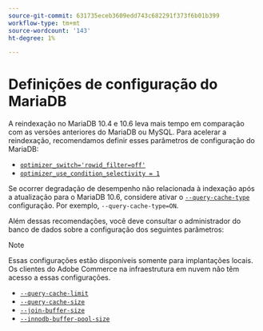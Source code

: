 ```yaml
---
source-git-commit: 631735eceb3609edd743c682291f373f6b01b399
workflow-type: tm+mt
source-wordcount: '143'
ht-degree: 1%

---
```

# Definições de configuração do MariaDB

A reindexação no MariaDB 10.4 e 10.6 leva mais tempo em comparação com as versões anteriores do MariaDB ou MySQL. Para acelerar a reindexação, recomendamos definir esses parâmetros de configuração do MariaDB:

* [`optimizer_switch='rowid_filter=off'`](https://mariadb.com/kb/en/optimizer-switch/)
* [`optimizer_use_condition_selectivity = 1`](https://mariadb.com/products/skysql/docs/reference/es/system-variables/optimizer_use_condition_selectivity/)

Se ocorrer degradação de desempenho não relacionada à indexação após a atualização para o MariaDB 10.6, considere ativar o [`--query-cache-type`](https://mariadb.com/kb/en/server-system-variables/#query_cache_type) configuração. Por exemplo, `--query-cache-type=ON`.

Além dessas recomendações, você deve consultar o administrador do banco de dados sobre a configuração dos seguintes parâmetros:

>[!NOTE]
>
>Essas configurações estão disponíveis somente para implantações locais. Os clientes do Adobe Commerce na infraestrutura em nuvem não têm acesso a essas configurações.

* [`--query-cache-limit`](https://mariadb.com/kb/en/server-system-variables/#query_cache_limit)
* [`--query-cache-size`](https://mariadb.com/kb/en/server-system-variables/#query_cache_size)
* [`--join-buffer-size`](https://mariadb.com/kb/en/server-system-variables/#join_buffer_size)
* [`--innodb-buffer-pool-size`](https://mariadb.com/kb/en/innodb-buffer-pool/#innodb_buffer_pool_size)
